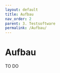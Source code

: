 ```yaml
---
layout: default
title: Aufbau
nav_order: 2
parent: 3. Testsoftware
permalink: /Aufbau/
---
```


# Aufbau
TO DO

